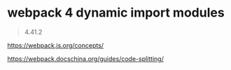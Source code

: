 # webpack 4 dynamic import modules

> 4.41.2

https://webpack.js.org/concepts/

https://webpack.docschina.org/guides/code-splitting/


